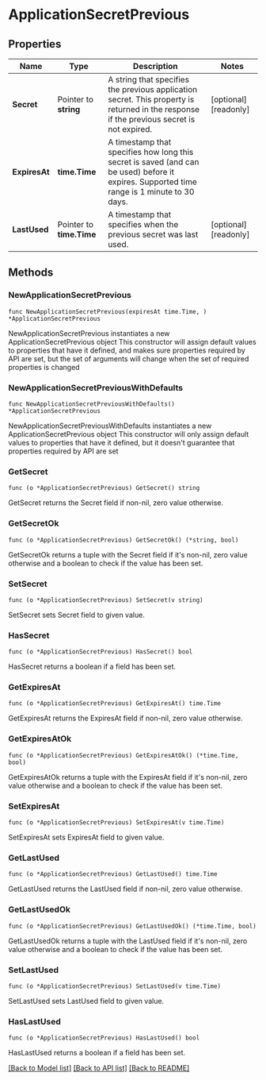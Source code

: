 # ApplicationSecretPrevious

## Properties

Name | Type | Description | Notes
------------ | ------------- | ------------- | -------------
**Secret** | Pointer to **string** | A string that specifies the previous application secret. This property is returned in the response if the previous secret is not expired. | [optional] [readonly] 
**ExpiresAt** | **time.Time** | A timestamp that specifies how long this secret is saved (and can be used) before it expires. Supported time range is 1 minute to 30 days. | 
**LastUsed** | Pointer to **time.Time** | A timestamp that specifies when the previous secret was last used. | [optional] [readonly] 

## Methods

### NewApplicationSecretPrevious

`func NewApplicationSecretPrevious(expiresAt time.Time, ) *ApplicationSecretPrevious`

NewApplicationSecretPrevious instantiates a new ApplicationSecretPrevious object
This constructor will assign default values to properties that have it defined,
and makes sure properties required by API are set, but the set of arguments
will change when the set of required properties is changed

### NewApplicationSecretPreviousWithDefaults

`func NewApplicationSecretPreviousWithDefaults() *ApplicationSecretPrevious`

NewApplicationSecretPreviousWithDefaults instantiates a new ApplicationSecretPrevious object
This constructor will only assign default values to properties that have it defined,
but it doesn't guarantee that properties required by API are set

### GetSecret

`func (o *ApplicationSecretPrevious) GetSecret() string`

GetSecret returns the Secret field if non-nil, zero value otherwise.

### GetSecretOk

`func (o *ApplicationSecretPrevious) GetSecretOk() (*string, bool)`

GetSecretOk returns a tuple with the Secret field if it's non-nil, zero value otherwise
and a boolean to check if the value has been set.

### SetSecret

`func (o *ApplicationSecretPrevious) SetSecret(v string)`

SetSecret sets Secret field to given value.

### HasSecret

`func (o *ApplicationSecretPrevious) HasSecret() bool`

HasSecret returns a boolean if a field has been set.

### GetExpiresAt

`func (o *ApplicationSecretPrevious) GetExpiresAt() time.Time`

GetExpiresAt returns the ExpiresAt field if non-nil, zero value otherwise.

### GetExpiresAtOk

`func (o *ApplicationSecretPrevious) GetExpiresAtOk() (*time.Time, bool)`

GetExpiresAtOk returns a tuple with the ExpiresAt field if it's non-nil, zero value otherwise
and a boolean to check if the value has been set.

### SetExpiresAt

`func (o *ApplicationSecretPrevious) SetExpiresAt(v time.Time)`

SetExpiresAt sets ExpiresAt field to given value.


### GetLastUsed

`func (o *ApplicationSecretPrevious) GetLastUsed() time.Time`

GetLastUsed returns the LastUsed field if non-nil, zero value otherwise.

### GetLastUsedOk

`func (o *ApplicationSecretPrevious) GetLastUsedOk() (*time.Time, bool)`

GetLastUsedOk returns a tuple with the LastUsed field if it's non-nil, zero value otherwise
and a boolean to check if the value has been set.

### SetLastUsed

`func (o *ApplicationSecretPrevious) SetLastUsed(v time.Time)`

SetLastUsed sets LastUsed field to given value.

### HasLastUsed

`func (o *ApplicationSecretPrevious) HasLastUsed() bool`

HasLastUsed returns a boolean if a field has been set.


[[Back to Model list]](../README.md#documentation-for-models) [[Back to API list]](../README.md#documentation-for-api-endpoints) [[Back to README]](../README.md)



